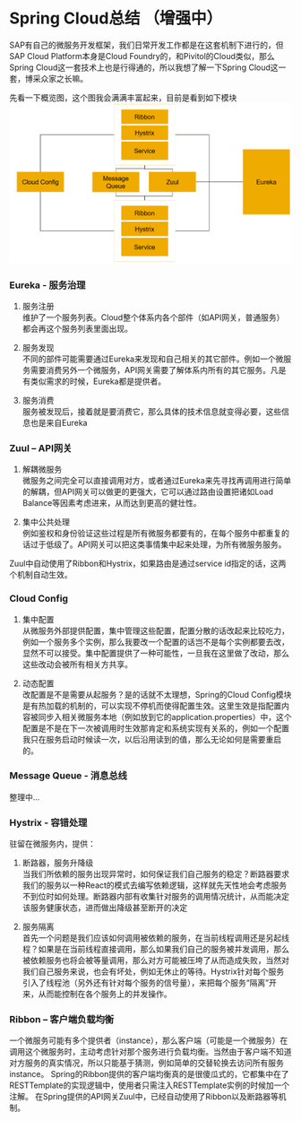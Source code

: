 # Spring Cloud总结 （增强中）

SAP有自己的微服务开发框架，我们日常开发工作都是在这套机制下进行的，但SAP Cloud Platform本身是Cloud Foundry的，和Pivitol的Cloud类似，那么Spring Cloud这一套技术上也是行得通的，所以我想了解一下Spring Cloud这一套，博采众家之长嘛。

先看一下概览图，这个图我会满满丰富起来，目前是看到如下模块
![](images/sc_overview.PNG)

### Eureka - 服务治理  
1. 服务注册  
维护了一个服务列表。Cloud整个体系内各个部件（如API网关，普通服务）都会再这个服务列表里面出现。

2. 服务发现  
不同的部件可能需要通过Eureka来发现和自己相关的其它部件。例如一个微服务需要消费另外一个微服务，API网关需要了解体系内所有的其它服务。凡是有类似需求的时候，Eureka都是提供者。

3. 服务消费  
服务被发现后，接着就是要消费它，那么具体的技术信息就变得必要，这些信息也是来自Eureka

### Zuul – API网关  
1. 解耦微服务  
微服务之间完全可以直接调用对方，或者通过Eureka来先寻找再调用进行简单的解耦，但API网关可以做更的更强大，它可以通过路由设置把诸如Load Balance等因素考虑进来，从而达到更高的健壮性。

2. 集中公共处理  
例如鉴权和身份验证这些过程是所有微服务都要有的，在每个服务中都重复的话过于低级了。API网关可以把这类事情集中起来处理，为所有微服务服务。

Zuul中自动使用了Ribbon和Hystrix，如果路由是通过service id指定的话，这两个机制自动生效。

### Cloud Config  
1. 集中配置  
从微服务外部提供配置，集中管理这些配置，配置分散的话改起来比较吃力，例如一个服务多个实例，那么我要改一个配置的话岂不是每个实例都要去改，显然不可以接受。集中配置提供了一种可能性，一旦我在这里做了改动，那么这些改动会被所有相关方共享。

2. 动态配置  
改配置是不是需要从起服务？是的话就不太理想，Spring的Cloud Config模块是有热加载的机制的，可以实现不停机而使得配置生效。这里生效是指配置内容被同步入相关微服务本地（例如放到它的application.properties）中，这个配置是不是在下一次被调用时生效那肯定和系统实现有关系的，例如一个配置我只在服务启动时候读一次，以后沿用读到的值，那么无论如何是需要重启的。

### Message Queue - 消息总线  
整理中...

### Hystrix - 容错处理  
驻留在微服务内，提供：  
1. 断路器，服务升降级  
当我们所依赖的服务出现异常时，如何保证我们自己服务的稳定？断路器要求我们的服务以一种React的模式去编写依赖逻辑，这样就先天性地会考虑服务不到位时如何处理。断路器内部有收集针对服务的调用情况统计，从而能决定该服务健康状态，进而做出降级甚至断开的决定

2. 服务隔离  
首先一个问题是我们应该如何调用被依赖的服务，在当前线程调用还是另起线程？如果是在当前线程直接调用，那么如果我们自己的服务被并发调用，那么被依赖服务也将会被等量调用，那么对方可能被压垮了从而造成失败，当然对我们自己服务来说，也会有坏处，例如无休止的等待。Hystrix针对每个服务引入了线程池（另外还有针对每个服务的信号量），来把每个服务“隔离”开来，从而能控制在各个服务上的并发操作。

### Ribbon – 客户端负载均衡  
一个微服务可能有多个提供者（instance），那么客户端（可能是一个微服务）在调用这个微服务时，主动考虑针对那个服务进行负载均衡。当然由于客户端不知道对方服务的真实情况，所以只能基于猜测，例如简单的交替轮换去访问所有服务instance。
Spring的Ribbon提供的客户端均衡真的是很傻瓜式的，它都集中在了RESTTemplate的实现逻辑中，使用者只需注入RESTTemplate实例的时候加一个注解。
在Spring提供的API网关Zuul中，已经自动使用了Ribbon以及断路器等机制。
